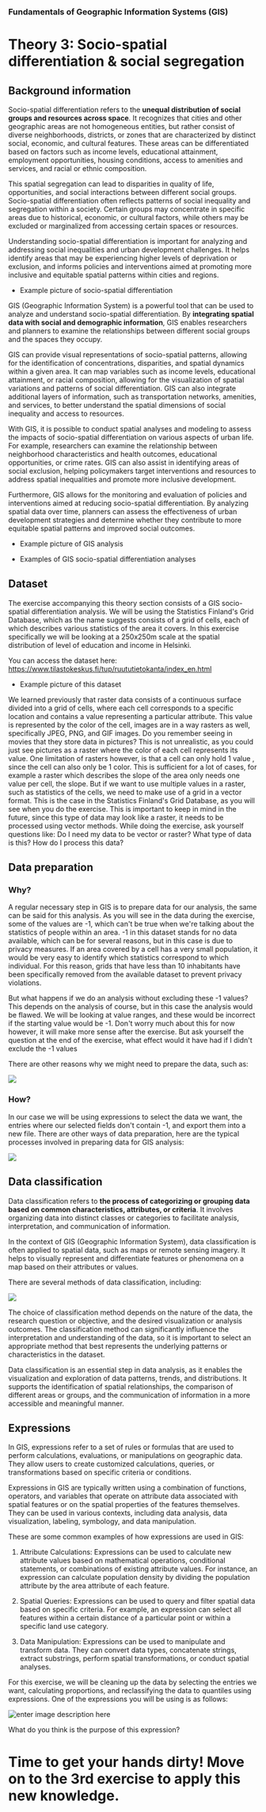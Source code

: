 ### Fundamentals of Geographic Information Systems (GIS)

# Theory 3: Socio-spatial differentiation & social segregation

## Background information
Socio-spatial differentiation refers to the **unequal distribution of social groups and resources across space**. It recognizes that cities and other geographic areas are not homogeneous entities, but rather consist of diverse neighborhoods, districts, or zones that are characterized by distinct social, economic, and cultural features. These areas can be differentiated based on factors such as income levels, educational attainment, employment opportunities, housing conditions, access to amenities and services, and racial or ethnic composition.

This spatial segregation can lead to disparities in quality of life, opportunities, and social interactions between different social groups. Socio-spatial differentiation often reflects patterns of social inequality and segregation within a society. Certain groups may concentrate in specific areas due to historical, economic, or cultural factors, while others may be excluded or marginalized from accessing certain spaces or resources.

Understanding socio-spatial differentiation is important for analyzing and addressing social inequalities and urban development challenges. It helps identify areas that may be experiencing higher levels of deprivation or exclusion, and informs policies and interventions aimed at promoting more inclusive and equitable spatial patterns within cities and regions.

- Example picture of socio-spatial differentiation

GIS (Geographic Information System) is a powerful tool that can be used to analyze and understand socio-spatial differentiation. By **integrating spatial data with social and demographic information**, GIS enables researchers and planners to examine the relationships between different social groups and the spaces they occupy.

GIS can provide visual representations of socio-spatial patterns, allowing for the identification of concentrations, disparities, and spatial dynamics within a given area. It can map variables such as income levels, educational attainment, or racial composition, allowing for the visualization of spatial variations and patterns of social differentiation. GIS can also integrate additional layers of information, such as transportation networks, amenities, and services, to better understand the spatial dimensions of social inequality and access to resources.

With GIS, it is possible to conduct spatial analyses and modeling to assess the impacts of socio-spatial differentiation on various aspects of urban life. For example, researchers can examine the relationship between neighborhood characteristics and health outcomes, educational opportunities, or crime rates. GIS can also assist in identifying areas of social exclusion, helping policymakers target interventions and resources to address spatial inequalities and promote more inclusive development.

Furthermore, GIS allows for the monitoring and evaluation of policies and interventions aimed at reducing socio-spatial differentiation. By analyzing spatial data over time, planners can assess the effectiveness of urban development strategies and determine whether they contribute to more equitable spatial patterns and improved social outcomes.

- Example picture of GIS analysis

- Examples of GIS socio-spatial differentiation analyses

## Dataset
The exercise accompanying this theory section consists of a GIS socio-spatial differentiation analysis. We will be using the Statistics Finland's Grid Database, which as the name suggests consists of a grid of cells, each of which describes various statistics of the area it covers. In this exercise specifically we will be looking at a 250x250m scale at the spatial distribution of level of education and income in Helsinki. 

You can access the dataset here: https://www.tilastokeskus.fi/tup/ruututietokanta/index_en.html

- Example picture of this dataset

We learned previously that raster data consists of a continuous surface divided into a grid of cells, where each cell corresponds to a specific location and contains a value representing a particular attribute. This value is represented by the color of the cell, images are in a way rasters as well, specifically JPEG, PNG, and GIF images. Do you remember seeing in movies that they store data in pictures? This is not unrealistic, as you could just see pictures as a raster where the color of each cell represents its value. One limitation of rasters however, is that a cell can only hold 1 value , since the cell can also only be 1 color. This is sufficient for a lot of cases, for example a raster which describes the slope of the area only needs one value per cell, the slope. But if we want to use multiple values in a raster, such as statistics of the cells, we need to make use of a grid in a vector format. This is the case in the Statistics Finland's Grid Database, as you will see when you do the exercise. This is important to keep in mind in the future, since this type of data may look like a raster, it needs to be processed using vector methods. While doing the exercise, ask yourself questions like: Do I need my data to be vector or raster? What type of data is this? How do I process this data? 

## Data preparation

### Why?
A regular necessary step in GIS is to prepare data for our analysis, the same can be said for this analysis. As you will see in the data during the exercise, some of the values are -1, which can't be true when we're talking about the statistics of people within an area. -1 in this dataset stands for no data available, which can be for several reasons, but in this case is due to privacy measures. If an area covered by a cell has a very small population, it would be very easy to identify which statistics correspond to which individual. For this reason, grids that have less than 10 inhabitants have been specifically removed from the available dataset to prevent privacy violations. 

But what happens if we do an analysis without excluding these -1 values? This depends on the analysis of course, but in this case the analysis would be flawed. We will be looking at value ranges, and these would be incorrect if the starting value would be -1. Don't worry much about this for now however, it will make more sense after the exercise.  But ask yourself the question at the end of the exercise, what effect would it have had if I didn't exclude the -1 values

There are other reasons why we might need to prepare the data, such as: 

![](https://raw.githubusercontent.com/rowan8k/fundamentals-of-gis/master/Assets/3_Theory/3_Theory_data_preperation_reasons.drawio.png)

### How? 

In our case we will be using expressions to select the data we want, the entries where our selected fields don't contain -1, and export them into a new file. There are other ways of data preparation, here are the typical processes involved in preparing data for GIS analysis: 

![](https://raw.githubusercontent.com/rowan8k/fundamentals-of-gis/master/Assets/3_Theory/3_Theory_data_preperation_methods.drawio.png)

## Data classification 
Data classification refers to **the process of categorizing or grouping data based on common characteristics, attributes, or criteria**. It involves organizing data into distinct classes or categories to facilitate analysis, interpretation, and communication of information.

In the context of GIS (Geographic Information System), data classification is often applied to spatial data, such as maps or remote sensing imagery. It helps to visually represent and differentiate features or phenomena on a map based on their attributes or values.

There are several methods of data classification, including:

![](https://raw.githubusercontent.com/rowan8k/fundamentals-of-gis/master/Assets/3_Theory/3_Theory_data_classification_v2.drawio.png)

The choice of classification method depends on the nature of the data, the research question or objective, and the desired visualization or analysis outcomes. The classification method can significantly influence the interpretation and understanding of the data, so it is important to select an appropriate method that best represents the underlying patterns or characteristics in the dataset.

Data classification is an essential step in data analysis, as it enables the visualization and exploration of data patterns, trends, and distributions. It supports the identification of spatial relationships, the comparison of different areas or groups, and the communication of information in a more accessible and meaningful manner.


## Expressions

In GIS, expressions refer to a set of rules or formulas that are used to perform calculations, evaluations, or manipulations on geographic data. They allow users to create customized calculations, queries, or transformations based on specific criteria or conditions.

Expressions in GIS are typically written using a combination of functions, operators, and variables that operate on attribute data associated with spatial features or on the spatial properties of the features themselves. They can be used in various contexts, including data analysis, data visualization, labeling, symbology, and data manipulation.

These are some common examples of how expressions are used in GIS:

1.  Attribute Calculations: Expressions can be used to calculate new attribute values based on mathematical operations, conditional statements, or combinations of existing attribute values. For instance, an expression can calculate population density by dividing the population attribute by the area attribute of each feature.
    
2.  Spatial Queries: Expressions can be used to query and filter spatial data based on specific criteria. For example, an expression can select all features within a certain distance of a particular point or within a specific land use category.
    
3.  Data Manipulation: Expressions can be used to manipulate and transform data. They can convert data types, concatenate strings, extract substrings, perform spatial transformations, or conduct spatial analyses.

For this exercise, we will be cleaning up the data by selecting the entries we want, calculating proportions, and reclassifying the data to quantiles using expressions. One of the expressions you will be using is as follows:

![enter image description here](https://raw.githubusercontent.com/rowan8k/fundamentals-of-gis/master/Assets/3_Exercise/3_Exercise_reclassification.png)

What do you think is the purpose of this expression?


# Time to get your hands dirty! Move on to the 3rd exercise to apply this new knowledge.


<!--stackedit_data:
eyJkaXNjdXNzaW9ucyI6eyJUSm5Lc3l5V01vRlFneHl0Ijp7In
N0YXJ0IjoxNTA0LCJlbmQiOjE1MTksInRleHQiOiJFeGFtcGxl
IHBpY3R1cmUifSwiNXNSZ3c2RE5QZmJCSWNmaSI6eyJzdGFydC
I6MzI5NCwiZW5kIjozMzI3LCJ0ZXh0IjoiLSBFeGFtcGxlIHBp
Y3R1cmUgb2YgR0lTIGFuYWx5c2lzIn0sIndZT2pWYlBHQVZuS2
VldXEiOnsic3RhcnQiOjM5MjMsImVuZCI6Mzk1NiwidGV4dCI6
Ii0gRXhhbXBsZSBwaWN0dXJlIG9mIHRoaXMgZGF0YXNldCJ9LC
J4dTVKYTlteDhUVkNxT0tJIjp7InN0YXJ0IjozOTU4LCJlbmQi
OjUyNzAsInRleHQiOiJXZSBsZWFybmVkIHByZXZpb3VzbHkgdG
hhdCByYXN0ZXIgZGF0YSBjb25zaXN0cyBvZiBhIGNvbnRpbnVv
dXMgc3VyZmFjZSBkaXZpZGVk4oCmIn0sIkpMMDhaTzltZDFndn
RtNTUiOnsic3RhcnQiOjM4MjYsImVuZCI6MzkyMSwidGV4dCI6
IllvdSBjYW4gYWNjZXNzIHRoZSBkYXRhc2V0IGhlcmU6IGh0dH
BzOi8vd3d3LnRpbGFzdG9rZXNrdXMuZmkvdHVwL3J1dXR1dGll
dG9rYW7igKYifSwiY0pneGp2WklBMnI3WUJzbCI6eyJzdGFydC
I6MzMyOSwiZW5kIjozMzg1LCJ0ZXh0IjoiLSBFeGFtcGxlcyBv
ZiBHSVMgc29jaW8tc3BhdGlhbCBkaWZmZXJlbnRpYXRpb24gYW
5hbHlzZXMifSwidG1tVWpNRWw0a2E2cG40biI6eyJzdGFydCI6
MTU1OSwiZW5kIjoxNTg5LCJ0ZXh0IjoiR2VvZ3JhcGhpYyBJbm
Zvcm1hdGlvbiBTeXN0ZW0pIn0sImtYZVFlV1dEY240ako2czQi
Onsic3RhcnQiOjQ1NDgsImVuZCI6NDU1NSwidGV4dCI6IjEgdm
FsdWUifX0sImNvbW1lbnRzIjp7ImZVTlVwUUNhazNGQ2s1Wjci
OnsiZGlzY3Vzc2lvbklkIjoiVEpuS3N5eVdNb0ZRZ3h5dCIsIn
N1YiI6ImdoOjQwMzA0Nzg4IiwidGV4dCI6IkFkZCBwaWN0dXJl
IiwiY3JlYXRlZCI6MTY4NjYzNjU0NjQyMn0sImZMQ0hmczBWZH
d4MXFEVVciOnsiZGlzY3Vzc2lvbklkIjoiNXNSZ3c2RE5QZmJC
SWNmaSIsInN1YiI6ImdoOjQwMzA0Nzg4IiwidGV4dCI6IkFkZC
BwaWN0dXJlIiwiY3JlYXRlZCI6MTY4NjYzNjc3MjU5MH0sIk9W
ZUNQbk9VWGRJcU1PWGciOnsiZGlzY3Vzc2lvbklkIjoid1lPal
ZiUEdBVm5LZWV1cSIsInN1YiI6ImdoOjQwMzA0Nzg4IiwidGV4
dCI6IkFkZCBwaWN0dXJlIiwiY3JlYXRlZCI6MTY4NjYzODI1Nz
Y4OH0sIlU5a3h4eVBRMTZQUTVWd3ciOnsiZGlzY3Vzc2lvbklk
IjoieHU1SmE5bXg4VFZDcU9LSSIsInN1YiI6ImdoOjQwMzA0Nz
g4IiwidGV4dCI6IkNoZWNrIGZvciBhY2N1cmFjeSIsImNyZWF0
ZWQiOjE2ODY2MzgyNjU2MDF9LCJGazFpRjk1bTcyYjBiYkNsIj
p7ImRpc2N1c3Npb25JZCI6IkpMMDhaTzltZDFndnRtNTUiLCJz
dWIiOiJnaDo0MDMwNDc4OCIsInRleHQiOiJDaGVjayBpZiBvcG
VuIiwiY3JlYXRlZCI6MTY4NjYzODQzMzkyMX0sIlpaT0JTQUpE
WGhtdk9pREUiOnsiZGlzY3Vzc2lvbklkIjoiY0pneGp2WklBMn
I3WUJzbCIsInN1YiI6ImdoOjQwMzA0Nzg4IiwidGV4dCI6IkFk
ZCBsaW5rcyIsImNyZWF0ZWQiOjE2ODY2MzkzMzE1NzR9LCJ0an
daNmhEM25hbHlnV3BjIjp7ImRpc2N1c3Npb25JZCI6InRtbVVq
TUVsNGthNnBuNG4iLCJzdWIiOiJnaDoyMjE2ODE1NyIsInRleH
QiOiJkb24ndCBuZWVkIHRoaXMgaXMgZGVmaW5lZCBlYXJsaWVy
IiwiY3JlYXRlZCI6MTY4NjczMjEwMDUwMX0sIlBjYnVya2pGSD
l3VVA2U1giOnsiZGlzY3Vzc2lvbklkIjoia1hlUWVXV0RjbjRq
SjZzNCIsInN1YiI6ImdoOjIyMTY4MTU3IiwidGV4dCI6ImNoZW
NrIC0gaSBndWVzcyBhbiByZ2IgY291bGQgYmUgdGhyZWUgdmFs
dWVzLCBkaWZmZXJlbnQgYmFuZHMgaW4gc2F0ZWxsaXRlIGltYW
dlcnkuIiwiY3JlYXRlZCI6MTY4NjczMjMxMzYwNH19LCJoaXN0
b3J5IjpbLTkyMDkwMzgxMCwyNDM4NzM4MTQsOTY4OTMxMzU1LC
0xNjMyOTUyNDE2LC0xMjM0NzMyMTI1LC0xMzUxNzE3NTE3LC01
NzMyNDgxNDMsMTQ0NDM4MTEyNSwxODE5NjE3NzAwLDIwODM5OT
M5ODYsLTE3NTQ4NTE3MywxMzMyMzc0OTQ4LC0xNzA1MjU4OTI3
LC0xNTQzNTA1MDE1XX0=
-->